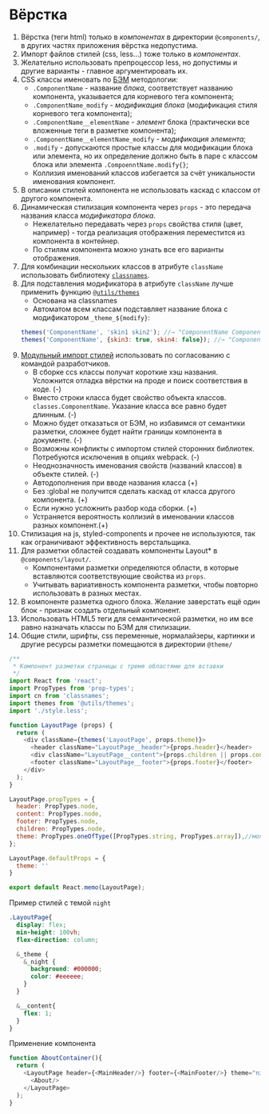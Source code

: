 # Вёрстка

1. Вёрстка (теги html) только в *компонентах* в директории `@components/`, в других частях приложения вёрстка недопустима.
2. Импорт файлов стилей (css, less...) тоже только в *компонентах*.
3. Желательно использовать препроцессор less, но допустимы и другие варианты - главное аргументировать их.
4. CSS классы именовать по [БЭМ](https://ru.bem.info/methodology/quick-start/) методологии: 
    - `.ComponentName` - название *блока*, соответствует названию компонента, указывается для корневого тега компонента; 
    - `.ComponentName_modify` - *модификация блока* (модификация стиля корневого тега компонента);
    - `.ComponentName__elementName` - *элемент* блока (практически все вложенные теги в разметке компонента); 
    - `.ComponentName__elementName_modify` - *модификация элемента*;
    - `.modify` - допускаются простые классы для модификации блока или элемента, но их определение должно быть в паре с классом блока или элемента `.CompoenntName.modify{}`;
    - Коллизия именований классов избегается за счёт уникальности именования компонент.
5. В описании стилей компонента не использовать каскад с классом от другого компонента.
6. Динамическая стилизация компонента через `props` - это передача названия класса *модификатора блока*. 
    - Нежелательно передавать через `props` свойства стиля (цвет, например) - тогда реализация отображения переместится из компонента в контейнер.
    - По стилям компонента можно узнать все его варианты отображения.
7. Для комбинации нескольких классов в атрибуте `className` использовать библиотеку [`classnames`](https://www.npmjs.com/package/classnames). 
8. Для подставления модификатора в атрибуте `className` лучше применить функцию [`@utils/themes`](https://github.com/ylabio/react-skeleton/blob/master/src/utils/themes.js)
    - Основана на classnames
    - Автоматом всем классам подставляет название блока с модификатором `_theme_${modify}`:
   ```js
   themes('ComponentName', 'skin1 skin2'); //→ "ComponentName ComponentName_theme_skin1 ComponentName_theme_skin2"
   themes('ComponentName', {skin3: true, skin4: false}); //→ "ComponentName ComponentName_theme_skin3"
   ```
9. [Модульный импорт стилей](https://github.com/css-modules/css-modules) использовать по согласованию с командой разработчиков. 
    - В сборке ccs классы получат короткие хэш названия. Усложнится отладка вёрстки на проде и поиск соответствия в коде. (-)
    - Вместо строки класса будет свойство объекта классов. `classes.ComponentName`. Указание класса все равно будет длинным. (-)  
    - Можно будет отказаться от БЭМ, но избавимся от семантики разметки, сложнее будет найти границы компонента в документе. (-)
    - Возможны конфликты с импортом стилей сторонних библиотек. Потребуются исключения в опциях webpack. (-)
    - Неоднозначность именования свойств (названий классов) в объекте стилей. (-)
    - Автодополнения при вводе названия класса (+) 
    - Без :global не получится сделать каскад от класса другого компонента. (+)
    - Если нужно усложнить разбор кода сборки. (+)
    - Устраняется вероятность коллизий в именовании классов разных компонент.(+)
10. Стилизация на js, styled-components и прочее не используются, так как ограничивают эффективность верстальщика.
11. Для разметки областей создавать компоненты Layout* в `@components/layout/`. 
    - Компонентами разметки определяются области, в которые вставляются соответствующие свойства из `props`.
    - Учитывать вариативность компонента разметки, чтобы повторно использовать в разных местах.
12. В компоненте разметка одного блока. Желание заверстать ещё один блок - признак создать отдельный компонент. 
13. Использовать HTML5 теги для семантической разметки, но им все равно назначать классы по БЭМ для стилизации.
14. Общие стили, шрифты, css переменные, нормалайзеры, картинки и другие ресурсы разметки помещаются в директории `@theme/`

```js
/**
 * Компонент разметки страницы с тремя областями для вставки
 */
import React from 'react';
import PropTypes from 'prop-types';
import cn from 'classnames';
import themes from '@utils/themes';
import './style.less';

function LayoutPage (props) {
  return (
    <div className={themes('LayoutPage', props.theme)}>
      <header className="LayoutPage__header">{props.header}</header>
      <div className="LayoutPage__content">{props.children || props.content}</div>
      <footer className="LayoutPage__footer">{props.footer}</footer>
    </div>
  );
}

LayoutPage.propTypes = {
  header: PropTypes.node,
  content: PropTypes.node,
  footer: PropTypes.node,
  children: PropTypes.node,
  theme: PropTypes.oneOfType([PropTypes.string, PropTypes.array]),//можно передать несколько тем через пробел или массив
};

LayoutPage.defaultProps = {
  theme: ''
}

export default React.memo(LayoutPage);
```

Пример стилей с темой `night`
```css   
.LayoutPage{
  display: flex;
  min-height: 100vh;
  flex-direction: column;

  &_theme {
    &_night {
      background: #000000;
      color: #eeeeee;
    }
  }

  &__content{
    flex: 1;
  }
}
```

Применение компонента
```js
function AboutContainer(){
  return (
    <LayoutPage header={<MainHeader/>} footer={<MainFooter/>} theme="night">
      <About/>
    </LayoutPage>
  );
}

```

